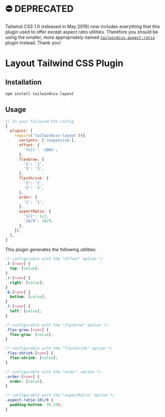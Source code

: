 # ⛔️ DEPRECATED

Tailwind CSS 1.0 (released in May 2019) now includes everything that this plugin used to offer except aspect ratio utilities. Therefore you should be using the smaller, more appropriately named [`tailwindcss-aspect-ratio`](https://github.com/webdna/tailwindcss-aspect-ratio) plugin instead. Thank you!

# Layout Tailwind CSS Plugin

## Installation

```bash
npm install tailwindcss-layout
```

## Usage

```js
// In your Tailwind CSS config
{
  plugins: [
    require('tailwindcss-layout')({
      variants: ['responsive'],
      offset: {
        'full': '100%',
      },
      flexGrow: {
        '2': '2',
        '3': '3',
      },
      flexShrink: {
        '2': '2',
        '3': '3',
      },
      order: {
        '1': '1',
      },
      aspectRatio: {
        '1/2': 1/2,
        '16/9': 16/9,
      },
    }),
  ],
}
```

This plugin generates the following utilities:

```css
/* configurable with the "offset" option */
.t-[name] {
  top: [value];
}
.r-[name] {
  right: [value];
}
.b-[name] {
  bottom: [value];
}
.l-[name] {
  left: [value];
}

/* configurable with the "flexGrow" option */
.flex-grow-[name] {
  flex-grow: [value];
}

/* configurable with the "flexShrink" option */
.flex-shrink-[name] {
  flex-shrink: [value];
}

/* configurable with the "order" option */
.order-[name] {
  order: [value];
}

/* configurable with the "aspectRatio" option */
.aspect-ratio-16\/9 {
  padding-bottom: 56.25%;
}
```
